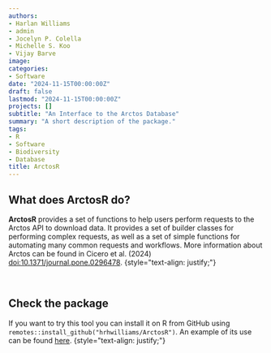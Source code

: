 ```yaml
---
authors:
- Harlan Williams
- admin
- Jocelyn P. Colella
- Michelle S. Koo
- Vijay Barve
image: 
categories:
- Software
date: "2024-11-15T00:00:00Z"
draft: false
lastmod: "2024-11-15T00:00:00Z"
projects: []
subtitle: "An Interface to the Arctos Database"
summary: "A short description of the package."
tags:
- R
- Software
- Biodiversity
- Database
title: ArctosR
---
```


## What does ArctosR do?

**ArctosR** provides a set of functions to help users perform requests to the Arctos API to download data. It provides a set of  builder classes for performing complex requests, as well as a set of simple  functions for automating many common requests and workflows. More information about Arctos can be found in Cicero et al. (2024) <doi:10.1371/journal.pone.0296478>.
{style="text-align: justify;"}

<br>

## Check the package

If you want to try this tool you can install it on R from GitHub using `remotes::install_github("hrhwilliams/ArctosR")`. An example of its use can be found [here](https://github.com/hrhwilliams/ArctosR#example).
{style="text-align: justify;"}

<br>